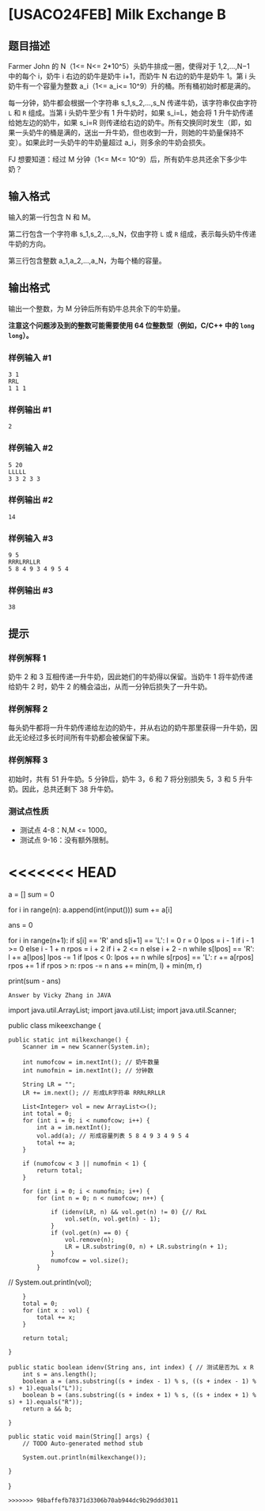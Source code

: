 # [USACO24FEB] Milk Exchange B

## 题目描述

Farmer John 的 N（1<= N<= 2*10^5）头奶牛排成一圈，使得对于 1,2,...,N−1 中的每个 i，奶牛 i 右边的奶牛是奶牛 i+1，而奶牛 N 右边的奶牛是奶牛 1。第 i 头奶牛有一个容量为整数 a_i（1<= a_i<= 10^9）升的桶。所有桶初始时都是满的。

每一分钟，奶牛都会根据一个字符串 s_1,s_2,...,s_N
传递牛奶，该字符串仅由字符 `L` 和 `R` 组成。当第 i 头奶牛至少有 1 升牛奶时，如果 s_i=L，她会将 1 升牛奶传递给她左边的奶牛，如果 s_i=R 则传递给右边的奶牛。所有交换同时发生（即，如果一头奶牛的桶是满的，送出一升牛奶，但也收到一升，则她的牛奶量保持不变）。如果此时一头奶牛的牛奶量超过 a_i，则多余的牛奶会损失。

FJ 想要知道：经过 M 分钟（1<= M<= 10^9）后，所有奶牛总共还余下多少牛奶？

## 输入格式

输入的第一行包含 N 和 M。

第二行包含一个字符串 s_1,s_2,...,s_N，仅由字符 `L` 或 `R` 组成，表示每头奶牛传递牛奶的方向。

第三行包含整数 a_1,a_2,...,a_N，为每个桶的容量。

## 输出格式

输出一个整数，为 M 分钟后所有奶牛总共余下的牛奶量。 

**注意这个问题涉及到的整数可能需要使用 64 位整数型（例如，C/C++ 中的 `long long`）。**

### 样例输入 #1

```
3 1
RRL
1 1 1
```

### 样例输出 #1

```
2
```

### 样例输入 #2

```
5 20
LLLLL
3 3 2 3 3
```

### 样例输出 #2

```
14
```

### 样例输入 #3

```
9 5
RRRLRRLLR
5 8 4 9 3 4 9 5 4
```

### 样例输出 #3

```
38
```

## 提示

### 样例解释 1

奶牛 2 和 3 互相传递一升牛奶，因此她们的牛奶得以保留。当奶牛 1 将牛奶传递给奶牛 2 时，奶牛 2 的桶会溢出，从而一分钟后损失了一升牛奶。 

### 样例解释 2

 每头奶牛都将一升牛奶传递给左边的奶牛，并从右边的奶牛那里获得一升牛奶，因此无论经过多长时间所有牛奶都会被保留下来。 

### 样例解释 3

初始时，共有 51 升牛奶。5 分钟后，奶牛 3，6 和 7 将分别损失 5，3 和 5 升牛奶。因此，总共还剩下 38 升牛奶。

### 测试点性质

- 测试点 4-8：N,M <= 1000。
- 测试点 9-16：没有额外限制。

<<<<<<< HEAD
=======
a = []
sum = 0

for i in range(n):
    a.append(int(input()))
    sum += a[i]

ans = 0

for i in range(n+1):
    if s[i] == 'R' and s[i+1] == 'L':
        l = 0
        r = 0
        lpos = i - 1 if i - 1 >= 0 else i - 1 + n
        rpos = i + 2 if i + 2 <= n else i + 2 - n
        while s[lpos] == 'R':
            l += a[lpos]
            lpos -= 1
            if lpos < 0:
                lpos += n
        while s[rpos] == 'L':
            r += a[rpos]
            rpos += 1
            if rpos > n:
                rpos -= n
        ans += min(m, l) + min(m, r)

print(sum - ans)
```
Answer by Vicky Zhang in JAVA
```

import java.util.ArrayList;
import java.util.List;
import java.util.Scanner;

public class mikeexchange {

	public static int milkexchange() {
		Scanner im = new Scanner(System.in);

		int numofcow = im.nextInt(); // 奶牛数量
		int numofmin = im.nextInt(); // 分钟数

		String LR = "";
		LR += im.next(); // 形成LR字符串 RRRLRRLLR

		List<Integer> vol = new ArrayList<>();
		int total = 0;
		for (int i = 0; i < numofcow; i++) {
			int a = im.nextInt();
			vol.add(a); // 形成容量列表 5 8 4 9 3 4 9 5 4
			total += a;
		}

		if (numofcow < 3 || numofmin < 1) {
			return total;
		}

		for (int i = 0; i < numofmin; i++) {
			for (int n = 0; n < numofcow; n++) {

				if (idenv(LR, n) && vol.get(n) != 0) {// RxL
					vol.set(n, vol.get(n) - 1);
				}
				if (vol.get(n) == 0) {
					vol.remove(n);
					LR = LR.substring(0, n) + LR.substring(n + 1);
				}
				numofcow = vol.size();
			}
//			System.out.println(vol);

		}
		total = 0;
		for (int x : vol) {
			total += x;
		}

		return total;

	}

	public static boolean idenv(String ans, int index) { // 测试是否为L x R
		int s = ans.length();
		boolean a = (ans.substring((s + index - 1) % s, ((s + index - 1) % s) + 1).equals("L"));
		boolean b = (ans.substring((s + index + 1) % s, ((s + index + 1) % s) + 1).equals("R"));
		return a && b;

	}

	public static void main(String[] args) {
		// TODO Auto-generated method stub

		System.out.println(milkexchange());

	}

}

```
>>>>>>> 98baffefb78371d3306b70ab944dc9b29ddd3011
